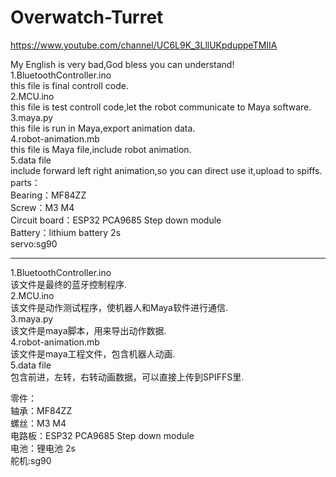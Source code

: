 # Overwatch-Turret
https://www.youtube.com/channel/UC6L9K_3LllUKpduppeTMIIA  
  
My English is very bad,God bless you can understand!  
1.BluetoothController.ino   
  this file is final controll code.  
2.MCU.ino  
  this file is test controll code,let the robot communicate to Maya software.  
3.maya.py  
  this file is run in Maya,export animation data.  
4.robot-animation.mb  
  this file is Maya file,include robot animation.  
5.data file  
  include forward left right animation,so you can direct use it,upload to spiffs.  
parts：    
  Bearing：MF84ZZ  
  Screw：M3 M4  
  Circuit board：ESP32 PCA9685 Step down module  
  Battery：lithium battery 2s   
  servo:sg90  

--------------------------------------------------------------------------  
1.BluetoothController.ino   
  该文件是最终的蓝牙控制程序.  
2.MCU.ino  
  该文件是动作测试程序，使机器人和Maya软件进行通信.  
3.maya.py  
  该文件是maya脚本，用来导出动作数据.  
4.robot-animation.mb  
  该文件是maya工程文件，包含机器人动画.  
5.data file  
  包含前进，左转，右转动画数据，可以直接上传到SPIFFS里.  
    
零件：    
  轴承：MF84ZZ  
  螺丝：M3 M4  
  电路板：ESP32 PCA9685 Step down module  
  电池：锂电池 2s   
  舵机:sg90  
